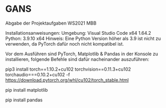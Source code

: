 # GANS
Abgabe der Projektaufgaben WS2021 MBB

Installationsanweisungen:
Umgebung: Visual Studio Code x64 1.64.2
Python: 3.9.10 x64 
Hinweis: Eine Python Version höher als 3.9 ist nicht zu verwenden, da PyTorch dafür noch nicht kompatibel ist. 

Vor dem Ausführen sind PyTorch, Matplotlib & Pandas in der Konsole zu installieren, folgende Befehle sind dafür nacheinander auszuführen:

pip3 install torch==1.10.2+cu102 torchvision==0.11.3+cu102 torchaudio===0.10.2+cu102 -f https://download.pytorch.org/whl/cu102/torch_stable.html

pip install matplotlib

pip install pandas
